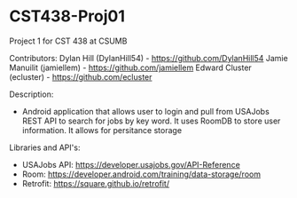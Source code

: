 # CST438-Proj01
Project 1 for CST 438 at CSUMB

Contributors: 
Dylan Hill (DylanHill54) - https://github.com/DylanHill54
Jamie Manuilit (jamiellem) - https://github.com/jamiellem
Edward Cluster (ecluster) - https://github.com/ecluster

Description:
 - Android application that allows user to login and pull from USAJobs REST API to search for jobs by key word. 
It uses RoomDB to store user information. It allows for persitance storage

Libraries and API's: 
- USAJobs API: https://developer.usajobs.gov/API-Reference
- Room: https://developer.android.com/training/data-storage/room
- Retrofit: https://square.github.io/retrofit/

